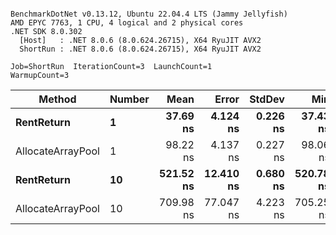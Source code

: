```

BenchmarkDotNet v0.13.12, Ubuntu 22.04.4 LTS (Jammy Jellyfish)
AMD EPYC 7763, 1 CPU, 4 logical and 2 physical cores
.NET SDK 8.0.302
  [Host]   : .NET 8.0.6 (8.0.624.26715), X64 RyuJIT AVX2
  ShortRun : .NET 8.0.6 (8.0.624.26715), X64 RyuJIT AVX2

Job=ShortRun  IterationCount=3  LaunchCount=1  
WarmupCount=3  

```
| Method            | Number | Mean      | Error     | StdDev   | Min       | Max       | Allocated |
|------------------ |------- |----------:|----------:|---------:|----------:|----------:|----------:|
| **RentReturn**        | **1**      |  **37.69 ns** |  **4.124 ns** | **0.226 ns** |  **37.43 ns** |  **37.85 ns** |         **-** |
| AllocateArrayPool | 1      |  98.22 ns |  4.137 ns | 0.227 ns |  98.06 ns |  98.48 ns |         - |
| **RentReturn**        | **10**     | **521.52 ns** | **12.410 ns** | **0.680 ns** | **520.78 ns** | **522.11 ns** |         **-** |
| AllocateArrayPool | 10     | 709.98 ns | 77.047 ns | 4.223 ns | 705.25 ns | 713.38 ns |         - |
